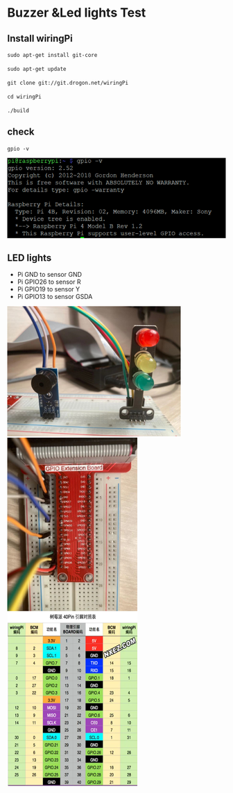 # Buzzer &Led lights Test

## Install wiringPi
```
sudo apt-get install git-core

sudo apt-get update

git clone git://git.drogon.net/wiringPi

cd wiringPi

./build
```
## check
```
gpio -v
```
![image](https://github.com/zeyuan-song0204/Remote-infrared-thermometer-/blob/main/image_forder/gpio%20-v.PNG)<br>
## LED lights
- Pi GND to sensor GND
- Pi GPIO26 to sensor R
- Pi GPIO19 to sensor Y
- Pi GPIO13 to sensor GSDA

<img src="https://github.com/zeyuan-song0204/Remote-infrared-thermometer-/blob/main/image_forder/led%26buzzer.jpg" width="400" height="300"/><br>
<img src="https://github.com/zeyuan-song0204/Remote-infrared-thermometer-/blob/main/image_forder/GPIO%20Extension%20Board.jpg" width="300" height="400"/>
<img src="https://github.com/zeyuan-song0204/Remote-infrared-thermometer-/blob/main/image_forder/gpio%20table.PNG" width="300" height="400"/>
